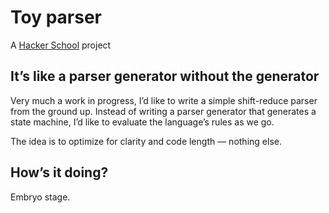 # Toy parser

A [Hacker School](http://www.hackerschool.com/) project

## It’s like a parser generator without the generator

Very much a work in progress, I’d like to write a simple shift-reduce parser from the ground up. Instead of writing a parser generator that generates a state machine, I’d like to evaluate the language’s rules as we go.

The idea is to optimize for clarity and code length — nothing else.

## How’s it doing?

Embryo stage.
